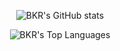 <p align="center">
  <img src="https://github-readme-status-system-bkrcodes.vercel.app/api?username=BKR-dev&show_icons=true&theme=radical" alt="BKR's GitHub stats">
 
</p>


<p align="center">
    <img src="https://github-readme-status-system-bkrcodes.vercel.app/api/top-langs/?username=BKR-dev&layout=compact&theme=radical" alt="BKR's Top Languages">
</p>




